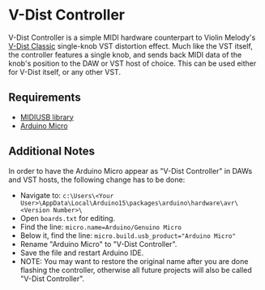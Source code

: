 # V-Dist Controller
V-Dist Controller is a simple MIDI hardware counterpart to Violin Melody's [V-Dist Classic](https://violinmelody.net/plugins/vdist/) single-knob VST distortion effect.
Much like the VST itself, the controller features a single knob, and sends back MIDI data of the knob's position to the DAW or VST host of choice. This can be used either for V-Dist itself, or any other VST.

## Requirements
- [MIDIUSB library](https://github.com/arduino-libraries/MIDIUSB)
- [Arduino Micro](https://store.arduino.cc/arduino-micro)

## Additional Notes
In order to have the Arduino Micro appear as "V-Dist Controller" in DAWs and VST hosts, the following change has to be done:
- Navigate to: `c:\Users\<Your User>\AppData\Local\Arduino15\packages\arduino\hardware\avr\<Version Number>\`
- Open `boards.txt` for editing.
- Find the line: `micro.name=Arduino/Genuino Micro`
- Below it, find the line: `micro.build.usb_product="Arduino Micro"`
- Rename "Arduino Micro" to "V-Dist Controller".
- Save the file and restart Arduino IDE.
- NOTE: You may want to restore the original name after you are done flashing the controller, otherwise all future projects will also be called "V-Dist Controller".